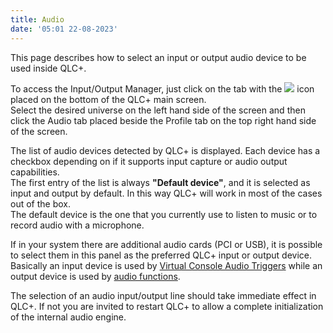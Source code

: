 ```yaml
---
title: Audio
date: '05:01 22-08-2023'
---
```


This page describes how to select an input or output audio device to be used inside QLC+.

To access the Input/Output Manager, just click on the tab with the ![](/basics/input_output.png) icon placed on the bottom of the QLC+ main screen.  
Select the desired universe on the left hand side of the screen and then click the Audio tab placed beside the Profile tab on the top right hand side of the screen.

The list of audio devices detected by QLC+ is displayed. Each device has a checkbox depending on if it supports input capture or audio output capabilities.  
The first entry of the list is always **"Default device"**, and it is selected as input and output by default. In this way QLC+ will work in most of the cases out of the box.  
The default device is the one that you currently use to listen to music or to record audio with a microphone.

If in your system there are additional audio cards (PCI or USB), it is possible to select them in this panel as the preferred QLC+ input or output device.  
Basically an input device is used by [Virtual Console Audio Triggers](/virtual-console/audio-triggers) while an output device is used by [audio functions](/basics/glossary-and-concepts#audio).

The selection of an audio input/output line should take immediate effect in QLC+. If not you are invited to restart QLC+ to allow a complete initialization of the internal audio engine.